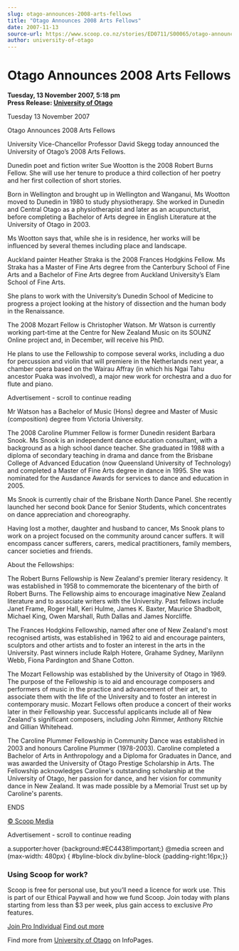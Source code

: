 ```yaml
---
slug: otago-announces-2008-arts-fellows
title: "Otago Announces 2008 Arts Fellows"
date: 2007-11-13
source-url: https://www.scoop.co.nz/stories/ED0711/S00065/otago-announces-2008-arts-fellows.htm
author: university-of-otago
---
```

Otago Announces 2008 Arts Fellows
=================================

**Tuesday, 13 November 2007, 5:18 pm**  
**Press Release: [University of Otago](https://info.scoop.co.nz/University_of_Otago)**

Tuesday 13 November 2007

Otago Announces 2008 Arts Fellows

University Vice-Chancellor Professor David Skegg today announced the University of Otago’s 2008 Arts Fellows.

Dunedin poet and fiction writer Sue Wootton is the 2008 Robert Burns Fellow. She will use her tenure to produce a third collection of her poetry and her first collection of short stories.

Born in Wellington and brought up in Wellington and Wanganui, Ms Wootton moved to Dunedin in 1980 to study physiotherapy. She worked in Dunedin and Central Otago as a physiotherapist and later as an acupuncturist, before completing a Bachelor of Arts degree in English Literature at the University of Otago in 2003.

Ms Wootton says that, while she is in residence, her works will be influenced by several themes including place and landscape.

Auckland painter Heather Straka is the 2008 Frances Hodgkins Fellow. Ms Straka has a Master of Fine Arts degree from the Canterbury School of Fine Arts and a Bachelor of Fine Arts degree from Auckland University’s Elam School of Fine Arts.

She plans to work with the University’s Dunedin School of Medicine to progress a project looking at the history of dissection and the human body in the Renaissance.

The 2008 Mozart Fellow is Christopher Watson. Mr Watson is currently working part-time at the Centre for New Zealand Music on its SOUNZ Online project and, in December, will receive his PhD.

He plans to use the Fellowship to compose several works, including a duo for percussion and violin that will premiere in the Netherlands next year, a chamber opera based on the Wairau Affray (in which his Ngai Tahu ancestor Puaka was involved), a major new work for orchestra and a duo for flute and piano.

Advertisement - scroll to continue reading





Mr Watson has a Bachelor of Music (Hons) degree and Master of Music (composition) degree from Victoria University.

The 2008 Caroline Plummer Fellow is former Dunedin resident Barbara Snook. Ms Snook is an independent dance education consultant, with a background as a high school dance teacher. She graduated in 1988 with a diploma of secondary teaching in drama and dance from the Brisbane College of Advanced Education (now Queensland University of Technology) and completed a Master of Fine Arts degree in dance in 1995. She was nominated for the Ausdance Awards for services to dance and education in 2005.

Ms Snook is currently chair of the Brisbane North Dance Panel. She recently launched her second book Dance for Senior Students, which concentrates on dance appreciation and choreography.

Having lost a mother, daughter and husband to cancer, Ms Snook plans to work on a project focused on the community around cancer suffers. It will encompass cancer sufferers, carers, medical practitioners, family members, cancer societies and friends.  

About the Fellowships:

The Robert Burns Fellowship is New Zealand's premier literary residency. It was established in 1958 to commemorate the bicentenary of the birth of Robert Burns. The Fellowship aims to encourage imaginative New Zealand literature and to associate writers with the University. Past fellows include Janet Frame, Roger Hall, Keri Hulme, James K. Baxter, Maurice Shadbolt, Michael King, Owen Marshall, Ruth Dallas and James Norcliffe.

The Frances Hodgkins Fellowship, named after one of New Zealand's most recognised artists, was established in 1962 to aid and encourage painters, sculptors and other artists and to foster an interest in the arts in the University. Past winners include Ralph Hotere, Grahame Sydney, Marilynn Webb, Fiona Pardington and Shane Cotton.

The Mozart Fellowship was established by the University of Otago in 1969. The purpose of the Fellowship is to aid and encourage composers and performers of music in the practice and advancement of their art, to associate them with the life of the University and to foster an interest in contemporary music. Mozart Fellows often produce a concert of their works later in their Fellowship year. Successful applicants include all of New Zealand's significant composers, including John Rimmer, Anthony Ritchie and Gillian Whitehead.

The Caroline Plummer Fellowship in Community Dance was established in 2003 and honours Caroline Plummer (1978-2003). Caroline completed a Bachelor of Arts in Anthropology and a Diploma for Graduates in Dance, and was awarded the University of Otago Prestige Scholarship in Arts. The Fellowship acknowledges Caroline's outstanding scholarship at the University of Otago, her passion for dance, and her vision for community dance in New Zealand. It was made possible by a Memorial Trust set up by Caroline's parents.

ENDS

[© Scoop Media](http://www.scoop.co.nz/about/terms.html)  

Advertisement - scroll to continue reading



a.supporter:hover {background:#EC4438!important;} @media screen and (max-width: 480px) { #byline-block div.byline-block {padding-right:16px;}}

### Using Scoop for work?

Scoop is free for personal use, but you’ll need a licence for work use. This is part of our Ethical Paywall and how we fund Scoop. Join today with plans starting from less than $3 per week, plus gain access to exclusive _Pro_ features.  
  
[Join Pro Individual](https://pro.scoop.co.nz/Individual/?from=ProIn24) [Find out more](https://pro.scoop.co.nz/using-scoop-for-work/?from=ProIn24)

Find more from [University of Otago](https://info.scoop.co.nz/University_of_Otago) on InfoPages.